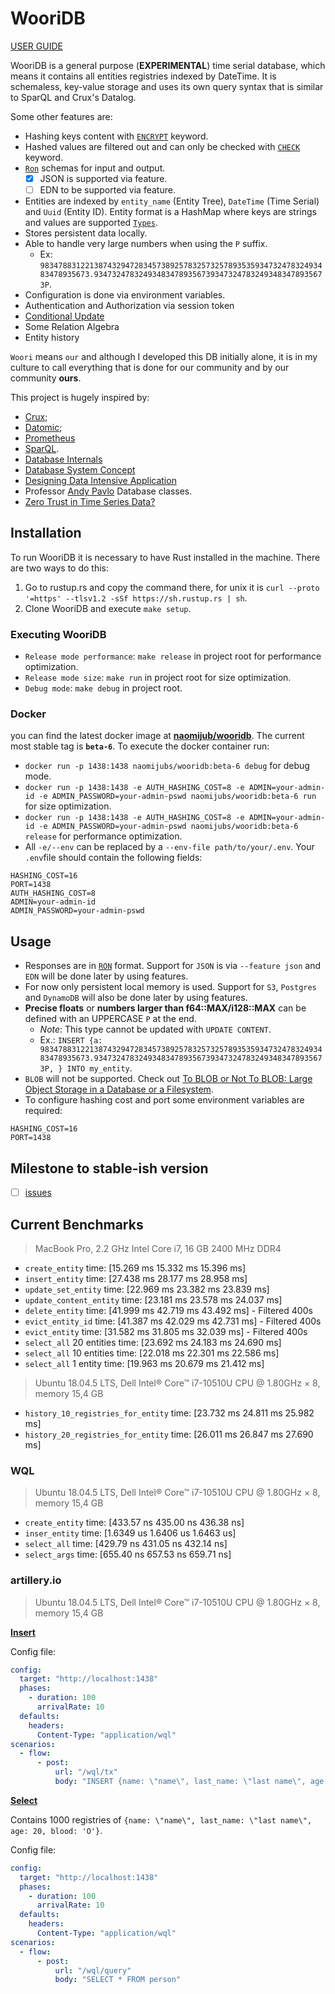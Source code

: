 # WooriDB
[USER GUIDE](https://naomijub.github.io/wooridb/)

WooriDB is a general purpose (**EXPERIMENTAL**) time serial database, which means it contains all entities registries indexed by DateTime. It is schemaless, key-value storage and uses its own query syntax that is similar to SparQL and Crux's Datalog. 

Some other features are:
- Hashing keys content with [`ENCRYPT`](https://github.com/naomijub/wooridb#create-entity) keyword.
- Hashed values are filtered out and can only be checked with  [`CHECK`](https://github.com/naomijub/wooridb#checks-validity-of-of-an-encrypted-key) keyword.
- [`Ron`](https://github.com/ron-rs/ron/blob/master/docs/grammar.md) schemas for input and output.
  - [x] JSON is supported via feature.
  - [ ] EDN to be supported via feature.
- Entities are indexed by `entity_name` (Entity Tree), `DateTime` (Time Serial) and `Uuid` (Entity ID). Entity format is a HashMap where keys are strings and values are supported [`Types`](https://github.com/naomijub/wooridb/blob/main/wql/src/lib.rs#L78).
- Stores persistent data locally.
- Able to handle very large numbers when using the `P` suffix.
  - Ex: `98347883122138743294728345738925783257325789353593473247832493483478935673.9347324783249348347893567393473247832493483478935673P`.
- Configuration is done via environment variables.
- Authentication and Authorization via session token
- [Conditional Update](https://naomijub.github.io/wooridb/sec-6-tx.html#match-update)
- Some Relation Algebra
- Entity history

`Woori` means `our` and although I developed this DB initially alone, it is in my culture to call everything that is done for our community and by our community **ours**.

This project is hugely inspired by:
- [Crux](https://github.com/juxt/crux); 
- [Datomic](https://www.datomic.com/); 
- [Prometheus](https://github.com/prometheus/prometheus) 
- [SparQL](https://en.wikipedia.org/wiki/SPARQL).
- [Database Internals](https://www.amazon.com.br/Database-Internals-Alex-Petrov/dp/1492040347/ref=sr_1_1?__mk_pt_BR=%C3%85M%C3%85%C5%BD%C3%95%C3%91&dchild=1&keywords=Database+Internals%3A&qid=1612831621&sr=8-1)
- [Database System Concept](https://www.amazon.com.br/dp/B073MPV4YC/ref=dp-kindle-redirect?_encoding=UTF8&btkr=1)
- [Designing Data Intensive Application](https://www.amazon.com.br/Designing-Data-Intensive-Applications-Reliable-Maintainable-ebook/dp/B06XPJML5D/ref=sr_1_1?__mk_pt_BR=%C3%85M%C3%85%C5%BD%C3%95%C3%91&dchild=1&keywords=Designing+Data%E2%80%93Intensive+Applications&qid=1612831724&s=books&sr=1-1)
- Professor [Andy Pavlo](http://www.cs.cmu.edu/~pavlo/) Database classes. 
- [Zero Trust in Time Series Data?](https://www.ockam.io/learn/blog/trust_influxdb)


## Installation

To run WooriDB it is necessary to have Rust installed in the machine. There are two ways to do this:

1. Go to rustup.rs and copy the command there, for unix it is `curl --proto '=https' --tlsv1.2 -sSf https://sh.rustup.rs | sh`.
2. Clone WooriDB and execute `make setup`.


### Executing WooriDB

- `Release mode performance`: `make release` in project root for performance optimization.
- `Release mode size`: `make run` in project root for size optimization.
- `Debug mode`: `make debug` in project root.

### Docker
you can find the latest docker image at **[naomijub/wooridb](https://hub.docker.com/repository/docker/naomijubs/wooridb)**. The current most stable tag is **`beta-6`**. To execute the docker container run:

* `docker run -p 1438:1438 naomijubs/wooridb:beta-6 debug` for debug mode.
* `docker run -p 1438:1438 -e AUTH_HASHING_COST=8 -e ADMIN=your-admin-id -e ADMIN_PASSWORD=your-admin-pswd naomijubs/wooridb:beta-6 run`  for size optimization.
* `docker run -p 1438:1438 -e AUTH_HASHING_COST=8 -e ADMIN=your-admin-id -e ADMIN_PASSWORD=your-admin-pswd naomijubs/wooridb:beta-6 release` for performance optimization.
* All `-e/--env` can be replaced by a `--env-file path/to/your/.env`. Your `.env`file should contain the following fields:
```
HASHING_COST=16
PORT=1438
AUTH_HASHING_COST=8
ADMIN=your-admin-id
ADMIN_PASSWORD=your-admin-pswd
``` 

## Usage
* Responses are in [`RON`](https://github.com/ron-rs/ron) format. Support for `JSON` is via `--feature json` and `EDN` will be done later by using features.
* For now only persistent local memory is used. Support for `S3`, `Postgres` and `DynamoDB` will also be done later by using features.
* **Precise floats** or **numbers larger than f64::MAX/i128::MAX** can be defined with an UPPERCASE `P` at the end. 
  * _Note_: This type cannot be updated with `UPDATE CONTENT`. 
  * Ex.: `INSERT {a: 98347883122138743294728345738925783257325789353593473247832493483478935673.9347324783249348347893567393473247832493483478935673P, } INTO my_entity`.
* `BLOB` will not be supported. Check out [To BLOB or Not To BLOB: Large Object Storage in a Database or a Filesystem](https://www.microsoft.com/en-us/research/publication/to-blob-or-not-to-blob-large-object-storage-in-a-database-or-a-filesystem/).
* To configure hashing cost and port some environment variables are required:
```
HASHING_COST=16
PORT=1438
```

## Milestone to stable-ish version
- [ ] [issues](https://github.com/naomijub/wooridb/issues?q=is%3Aissue+is%3Aopen+label%3AMilestone)

## Current Benchmarks
>  MacBook Pro, 2.2 GHz Intel Core i7, 16 GB 2400 MHz DDR4

- `create_entity`           time:   [15.269 ms 15.332 ms 15.396 ms]
- `insert_entity`           time:   [27.438 ms 28.177 ms 28.958 ms]
- `update_set_entity`       time:   [22.969 ms 23.382 ms 23.839 ms]
- `update_content_entity`   time:   [23.181 ms 23.578 ms 24.037 ms]
- `delete_entity`           time:   [41.999 ms 42.719 ms 43.492 ms] - Filtered 400s
- `evict_entity_id`         time:   [41.387 ms 42.029 ms 42.731 ms] - Filtered 400s
- `evict_entity`            time:   [31.582 ms 31.805 ms 32.039 ms] - Filtered 400s
- `select_all` 20 entities  time:   [23.692 ms 24.183 ms 24.690 ms]
- `select_all` 10 entities  time:   [22.018 ms 22.301 ms 22.586 ms]
- `select_all` 1 entity     time:   [19.963 ms 20.679 ms 21.412 ms]

> Ubuntu 18.04.5 LTS, Dell Intel® Core™ i7-10510U CPU @ 1.80GHz × 8, memory 15,4 GB

- `history_10_registries_for_entity`   time:   [23.732 ms 24.811 ms 25.982 ms]
- `history_20_registries_for_entity`   time:   [26.011 ms 26.847 ms 27.690 ms]

### WQL 
> Ubuntu 18.04.5 LTS, Dell Intel® Core™ i7-10510U CPU @ 1.80GHz × 8, memory 15,4 GB

- `create_entity`           time:   [433.57 ns 435.00 ns 436.38 ns]
- `inser_entity`            time:   [1.6349 us 1.6406 us 1.6463 us]
- `select_all`              time:   [429.79 ns 431.05 ns 432.14 ns]
- `select_args`             time:   [655.40 ns 657.53 ns 659.71 ns]


### artillery.io 
> Ubuntu 18.04.5 LTS, Dell Intel® Core™ i7-10510U CPU @ 1.80GHz × 8, memory 15,4 GB

[**Insert**](./insert-report.json)

Config file:
```yml
config:
  target: "http://localhost:1438"
  phases:
    - duration: 100
      arrivalRate: 10
  defaults:
    headers:
      Content-Type: "application/wql"
scenarios:
  - flow:
      - post:
          url: "/wql/tx"
          body: "INSERT {name: \"name\", last_name: \"last name\", age: 20, blood: 'O'} INTO person"
```

[**Select**](./select-report.json)

Contains 1000 registries of `{name: \"name\", last_name: \"last name\", age: 20, blood: 'O'}`.

Config file:
```yml
config:
  target: "http://localhost:1438"
  phases:
    - duration: 100
      arrivalRate: 10
  defaults:
    headers:
      Content-Type: "application/wql"
scenarios:
  - flow:
      - post:
          url: "/wql/query"
          body: "SELECT * FROM person"
```            

